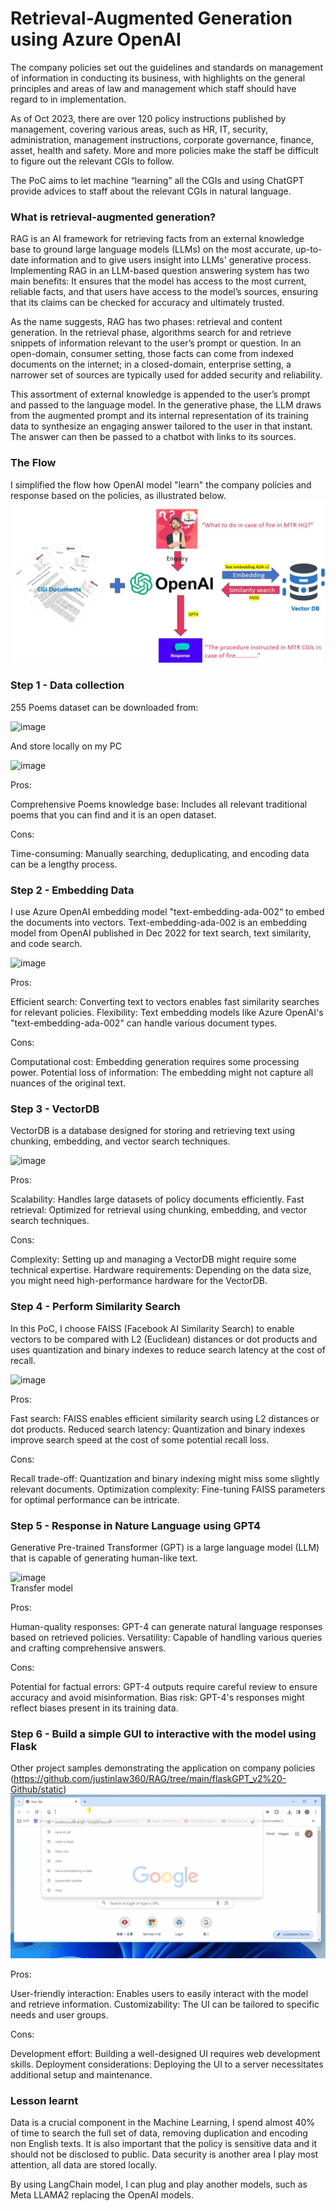 # Retrieval-Augmented Generation using Azure OpenAI

The company policies set out the guidelines and standards on management of information in conducting its business, with highlights on the general principles and areas of law and management which staff should have regard to in implementation.

As of Oct 2023, there are over 120 policy instructions published by management, covering various areas, such as HR, IT, security, administration, management instructions, corporate governance, finance, asset, health and safety.  More and more policies make the staff  be difficult to figure out the relevant CGIs to follow.

The PoC aims to let machine “learning” all the CGIs and using ChatGPT provide advices to staff about the relevant CGIs in natural language.

### What is retrieval-augmented generation?
RAG is an AI framework for retrieving facts from an external knowledge base to ground large language models (LLMs) on the most accurate, up-to-date information and to give users insight into LLMs' generative process.  Implementing RAG in an LLM-based question answering system has two main benefits: It ensures that the model has access to the most current, reliable facts, and that users have access to the model’s sources, ensuring that its claims can be checked for accuracy and ultimately trusted.

As the name suggests, RAG has two phases: retrieval and content generation. In the retrieval phase, algorithms search for and retrieve snippets of information relevant to the user’s prompt or question. In an open-domain, consumer setting, those facts can come from indexed documents on the internet; in a closed-domain, enterprise setting, a narrower set of sources are typically used for added security and reliability.

This assortment of external knowledge is appended to the user’s prompt and passed to the language model. In the generative phase, the LLM draws from the augmented prompt and its internal representation of its training data to synthesize an engaging answer tailored to the user in that instant. The answer can then be passed to a chatbot with links to its sources.

### The Flow
I simplified the flow how OpenAI model "learn" the company policies and response based on the policies, as illustrated below.
![image](https://github.com/justinlaw360/RAG/blob/main/rag.jpg)

### Step 1 - Data collection
255 Poems dataset can be downloaded from:

![image](https://www.kaggle.com/datasets/abdelrahmanekhaldi/english-poem-dataset)

And store locally on my PC

![image](https://www.kaggle.com/datasets/abdelrahmanekhaldi/english-poem-dataset)

Pros:

Comprehensive Poems knowledge base: Includes all relevant traditional poems that you can find and it is an open dataset.


Cons:

Time-consuming: Manually searching, deduplicating, and encoding data can be a lengthy process.

### Step 2 - Embedding Data
I use Azure OpenAI embedding model "text-embedding-ada-002“ to embed the documents into vectors. Text-embedding-ada-002 is an embedding model from OpenAI published in Dec 2022 for text search, text similarity, and code search. 

![image](https://github.com/justinlaw360/RAG/assets/4946026/7220b306-aa0c-481b-9961-fccf88984ab1)

Pros:

Efficient search: Converting text to vectors enables fast similarity searches for relevant policies.
Flexibility: Text embedding models like Azure OpenAI's "text-embedding-ada-002" can handle various document types.

Cons:

Computational cost: Embedding generation requires some processing power.
Potential loss of information: The embedding might not capture all nuances of the original text.


### Step 3 - VectorDB
VectorDB is a database designed for storing and retrieving text using chunking, embedding, and vector search techniques. 

![image](https://github.com/justinlaw360/RAG/assets/4946026/96edf610-f2ba-47f7-a940-284570f84d9c)

Pros:

Scalability: Handles large datasets of policy documents efficiently.
Fast retrieval: Optimized for retrieval using chunking, embedding, and vector search techniques.

Cons:

Complexity: Setting up and managing a VectorDB might require some technical expertise.
Hardware requirements: Depending on the data size, you might need high-performance hardware for the VectorDB.

### Step 4 - Perform Similarity Search
In this PoC, I choose FAISS (Facebook AI Similarity Search) to enable vectors to be compared with L2 (Euclidean) distances or dot products and uses quantization and binary indexes to reduce search latency at the cost of recall.

![image](https://github.com/justinlaw360/RAG/assets/4946026/c70144b1-3d03-4503-a64a-d6eb486e5c96)

Pros:

Fast search: FAISS enables efficient similarity search using L2 distances or dot products.
Reduced search latency: Quantization and binary indexes improve search speed at the cost of some potential recall loss.

Cons:

Recall trade-off: Quantization and binary indexing might miss some slightly relevant documents.
Optimization complexity: Fine-tuning FAISS parameters for optimal performance can be intricate.

### Step 5 - Response in Nature Language using GPT4
Generative Pre-trained Transformer (GPT) is a large language model (LLM) that is capable of generating human-like text.

![image](https://github.com/justinlaw360/RAG/assets/4946026/9cf31c9e-4819-4dd0-b438-b8fcb6eaac97)
<br>Transfer model

Pros:

Human-quality responses: GPT-4 can generate natural language responses based on retrieved policies.
Versatility: Capable of handling various queries and crafting comprehensive answers.

Cons:

Potential for factual errors: GPT-4 outputs require careful review to ensure accuracy and avoid misinformation.
Bias risk: GPT-4's responses might reflect biases present in its training data.

### Step 6 - Build a simple GUI to interactive with the model using Flask
Other project samples demonstrating the application on company policies (https://github.com/justinlaw360/RAG/tree/main/flaskGPT_v2%20-Github/static)
![image](https://github.com/justinlaw360/RAG/blob/main/Animation.gif)

Pros:

User-friendly interaction: Enables users to easily interact with the model and retrieve information.
Customizability: The UI can be tailored to specific needs and user groups.

Cons:

Development effort: Building a well-designed UI requires web development skills.
Deployment considerations: Deploying the UI to a server necessitates additional setup and maintenance.

### Lesson learnt
Data is a crucial component in the Machine Learning, I spend almost 40% of time to search the full set of data, removing duplication and encoding non English texts.  It is also important that the policy is sensitive data and it should not be disclosed to public.  Data security is another area I play most attention, all data are stored locally.

By using LangChain model, I can plug and play another models, such as Meta LLAMA2 replacing the OpenAI models.





